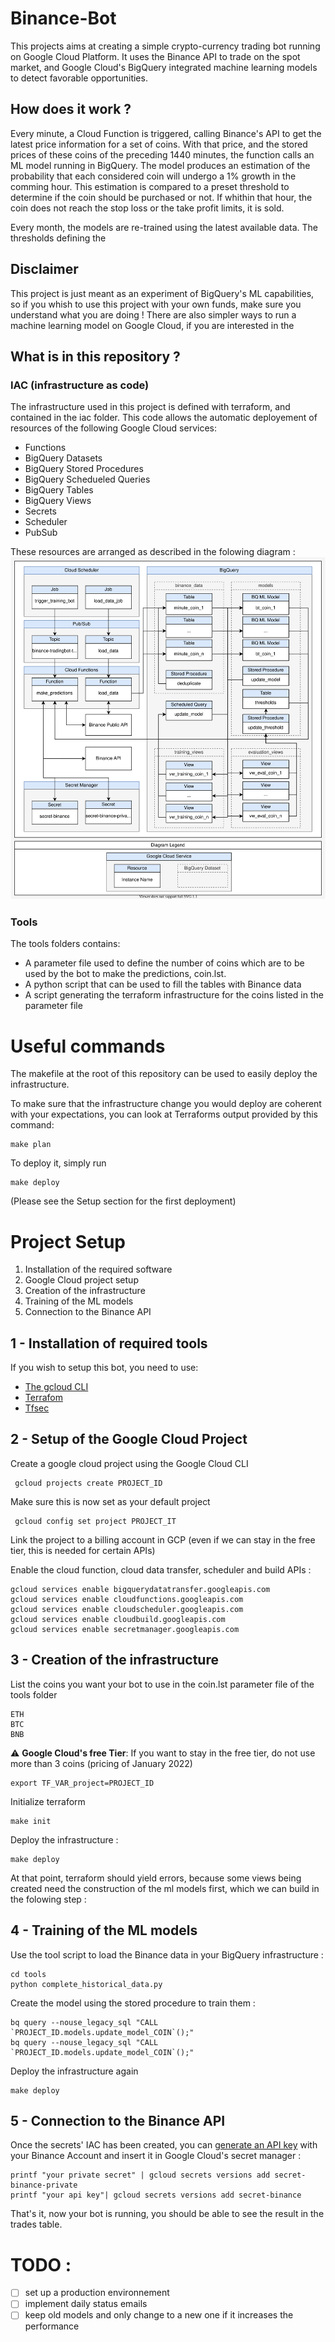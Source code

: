 # Binance-Bot

This projects aims at creating a simple crypto-currency trading bot running on Google Cloud Platform. It uses the Binance API to trade on the spot market, and Google Cloud's BigQuery integrated machine learning models to detect favorable opportunities. 


## How does it work ? 

Every minute, a Cloud Function is triggered, calling Binance's API to get the latest price information for a set of coins.
With that price, and the stored prices of these coins of the preceding 1440 minutes, the function calls an ML model running in BigQuery. The model produces an estimation of the probability that each considered coin will undergo a 1% growth in the comming hour. This estimation is compared to a preset threshold to determine if the coin should be purchased or not. If whithin that hour, the coin does not reach the stop loss or the take profit limits, it is sold.

Every month, the models are re-trained using the latest available data. The thresholds defining the 

## Disclaimer

This project is just meant as an experiment of BigQuery's ML capabilities, so if you whish to use this project with your own funds, make sure you understand what you are doing ! There are also simpler ways to run a machine learning model on Google Cloud, if you are interested in the 


## What is in this repository ?

### IAC (infrastructure as code) 
The infrastructure used in this project is defined with terraform, and contained in the iac folder. This code allows the automatic deployement of resources of the following Google Cloud services:
- Functions 
- BigQuery Datasets
- BigQuery Stored Procedures 
- BigQuery Schedueled Queries
- BigQuery Tables
- BigQuery Views 
- Secrets 
- Scheduler 
- PubSub

These resources are arranged as described in the folowing diagram :
![infrastructure-schema](docs/schema.svg)

### Tools
The tools folders contains:
- A parameter file used to define the number of coins which are to be used by the bot to make the predictions, coin.lst.
- A python script that can be used to fill the tables with Binance data 
- A script generating the terraform infrastructure for the coins listed in the parameter file


# Useful commands

The makefile at the root of this repository can be used to easily deploy the infrastructure.

To make sure that the infrastructure change you would deploy are coherent with your expectations, you can look at Terraforms output provided by this command:

```
make plan
```

To deploy it, simply run
```
make deploy
```
(Please see the Setup section for the first deployment)

# Project Setup 

1. Installation of the required software
2. Google Cloud project setup
3. Creation of the infrastructure
4. Training of the ML models
5. Connection to the Binance API


## 1 - Installation of required tools

If you wish to setup this bot, you need to use:

 - [The gcloud CLI](https://cloud.google.com/sdk/docs/install)
 - [Terrafom](https://learn.hashicorp.com/tutorials/terraform/install-cli)
 - [Tfsec](https://github.com/aquasecurity/tfsec)


## 2 - Setup of the Google Cloud Project

Create a google cloud project using the Google Cloud CLI
```
 gcloud projects create PROJECT_ID
```
Make sure this is now set as your default project
```
 gcloud config set project PROJECT_IT
```
Link the project to a billing account in GCP (even if we can stay in the free tier, this is needed for certain APIs)

Enable the cloud function, cloud data transfer, scheduler and build APIs :
```
gcloud services enable bigquerydatatransfer.googleapis.com
gcloud services enable cloudfunctions.googleapis.com
gcloud services enable cloudscheduler.googleapis.com
gcloud services enable cloudbuild.googleapis.com
gcloud services enable secretmanager.googleapis.com
```

## 3 - Creation of the infrastructure

List the coins you want your bot to use in the coin.lst parameter file of the tools folder
```
ETH
BTC
BNB
```

:warning: **Google Cloud's free Tier**: If you want to stay in  the free tier, do not use more than 3 coins (pricing of January 2022)

```
export TF_VAR_project=PROJECT_ID
```

Initialize terraform 
```
make init
```

Deploy the infrastructure :
```
make deploy
```

At that point, terraform should yield errors, because some views being created need the construction of the ml models first, which we can build in the folowing step :

## 4 - Training of the ML models

Use the tool script to load the Binance data in your BigQuery infrastructure :
```
cd tools
python complete_historical_data.py    
```

Create the model using the stored procedure to train them : 
```
bq query --nouse_legacy_sql "CALL `PROJECT_ID.models.update_model_COIN`();"
bq query --nouse_legacy_sql "CALL `PROJECT_ID.models.update_model_COIN`();"
```

Deploy the infrastructure again
```
make deploy
```

## 5 - Connection to the Binance API

Once the secrets' IAC has been created, you can [generate an API key](https://www.binance.com/en/support/faq/360002502072) with your Binance Account and insert it in Google Cloud's secret manager :

```
printf "your private secret" | gcloud secrets versions add secret-binance-private 
printf "your api key"| gcloud secrets versions add secret-binance 
```

That's it, now your bot is running, you should be able to see the result in the trades table. 

# TODO :
- [ ] set up a production environnement
- [ ] implement daily status emails
- [ ] keep old models and only change to a new one if it increases the performance